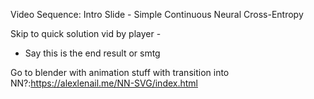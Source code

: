 Video Sequence:
Intro Slide - Simple Continuous Neural Cross-Entropy

Skip to quick solution vid by player -

* Say this is the end result or smtg

Go to blender with animation stuff with transition into NN?:https://alexlenail.me/NN-SVG/index.html
